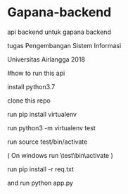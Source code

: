 # Gapana-backend
api backend untuk gapana backend 

tugas Pengembangan Sistem Informasi 

Universitas Airlangga 2018

#how to run this api 

install python3.7 

clone this repo

run pip install virtualenv

run python3 -m virtualenv test 
 
run source test/bin/activate 

( On windows run \test\bin\activate )

run pip install -r req.txt

and run python app.py